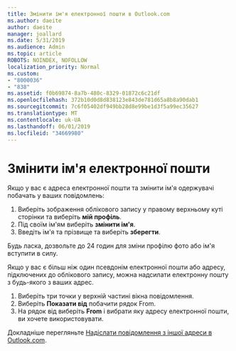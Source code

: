 ```yaml
---
title: Змінити ім'я електронної пошти в Outlook.com
ms.author: daeite
author: daeite
manager: joallard
ms.date: 5/31/2019
ms.audience: Admin
ms.topic: article
ROBOTS: NOINDEX, NOFOLLOW
localization_priority: Normal
ms.custom:
- "8000036"
- "838"
ms.assetid: f0b69874-8a7b-480c-8329-01872c6c21df
ms.openlocfilehash: 372b10d0d8d838123e843de781d65a8b8a90dab1
ms.sourcegitcommit: 7c6f05402df949bb28d8e99be1d3f5a99ec35627
ms.translationtype: MT
ms.contentlocale: uk-UA
ms.lasthandoff: 06/01/2019
ms.locfileid: "34669980"
---
```

# <a name="change-your-email-name"></a>Змінити ім'я електронної пошти

Якщо у вас є адреса електронної пошти та змінити ім'я одержувачі побачать у ваших повідомлень:
  
1. Виберіть зображення облікового запису у правому верхньому куті сторінки та виберіть **мій профіль**.
1. Під своїм ім'ям виберіть **змінити ім'я**.
1. Введіть ім'я та прізвище та виберіть **зберегти**.

Будь ласка, дозвольте до 24 годин для зміни профілю фото або ім'я вступити в силу.
  
Якщо у вас є більш ніж один псевдонім електронної пошти або адресу, підключених до облікового запису, можна надсилати електронну пошту з будь-якого з ваших адрес.
  
1. Виберіть три точки у верхній частині вікна повідомлення.
1. Виберіть **Показати від** побачити рядок From.
1. На рядок від виберіть **From** і вибрати яку адресу електронної пошти, ви хочете використовувати.

Докладніше перегляньте [Надіслати повідомлення з іншої адреси в Outlook.com](https://go.microsoft.com/fwlink/p/?linkid=2001701&amp;clcid=0x409).